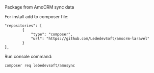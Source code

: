 Package from AmoCRM sync data

For install add to composer file:
````
"repositories": [
        {
            "type": "composer",
            "url": "https://github.com/LededevSoft/amocrm-laravel"
        }
],
````

Run console command:
```
composer req lebedevsoft/amosync
```
